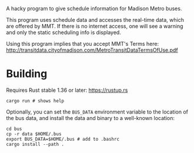 A hacky program to give schedule information for Madison Metro buses.

This program uses schedule data and accesses the real-time data, which are
offered by MMT. If there is no internet access, one will see a warning and only
the static scheduling info is displayed.

Using this program implies that you accept MMT's Terms here:
http://transitdata.cityofmadison.com/MetroTransitDataTermsOfUse.pdf

# Building

Requires Rust stable 1.36 or later: https://rustup.rs

```
cargo run # shows help
```

Optionally, you can set the `BUS_DATA` environment variable to the location of
the bus data, and install the data and binary to a well-known location:

```console
cd bus
cp -r data $HOME/.bus
export BUS_DATA=$HOME/.bus # add to .bashrc
cargo install --path .
```
